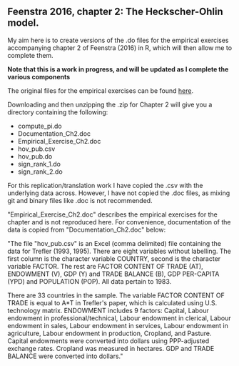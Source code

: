 ## Feenstra 2016, chapter 2: The Heckscher-Ohlin model.

My aim here is to create versions of the .do files for the empirical exercises accompanying chapter 2 of Feenstra (2016) in R, which will then allow me to complete them.

**Note that this is a work in progress, and will be updated as I complete the various components**

The original files for the empirical exercises can be found [here](https://www.robertcfeenstra.com/graduate-text.html).

Downloading and then unzipping the .zip for Chapter 2 will give you a directory containing the following:
* compute_pi.do
* Documentation_Ch2.doc
* Empirical_Exercise_Ch2.doc
* hov_pub.csv
* hov_pub.do
* sign_rank_1.do
* sign_rank_2.do

For this replication/translation work I have copied the .csv with the underlying data across. However, I have not copied the .doc files, as mixing git and binary files like .doc is not recommended.

"Empirical_Exercise_Ch2.doc" describes the empirical exercises for the chapter and is not reproduced here. For convenience, documentation of the data is copied from "Documentation_Ch2.doc" below:

"The file "hov_pub.csv" is an Excel (comma delimited) file containing the data for Trefler (1993, 1995). There are eight variables without labelling. The first column is the character variable COUNTRY, second is the character variable FACTOR. The rest are FACTOR CONTENT OF TRADE (AT), ENDOWMENT (V), GDP (Y) and TRADE BALANCE (B), GDP PER-CAPITA (YPD) and POPULATION (POP). All data pertain to 1983.

There are 33 countries in the sample. The variable FACTOR CONTENT OF TRADE is equal to A*T in Trefler's paper, which is calculated using U.S. technology matrix. ENDOWMENT includes 9 factors: Capital, Labour endowment in professional/technical, Labour endowment in clerical, Labour endowment in sales, Labour endowment in services, Labour endowment in agriculture, Labour endowment in production, Cropland, and Pasture. Capital endowments were converted into dollars using PPP-adjusted exchange rates. Cropland was measured in hectares. GDP and TRADE BALANCE were converted into dollars."